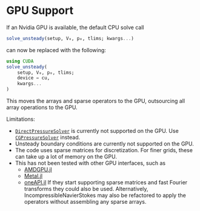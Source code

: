# GPU Support

If an Nvidia GPU is available, the default CPU solve call
```julia
solve_unsteady(setup, V₀, p₀, tlims; kwargs...)
```
can now be replaced with the following:
```julia
using CUDA
solve_unsteady(
    setup, V₀, p₀, tlims;
    device = cu,
    kwargs...
)
```
This moves the arrays and sparse operators to the GPU, outsourcing all array operations to the GPU.

Limitations:

- [`DirectPressureSolver`](@ref) is currently not supported on the GPU. Use [`CGPressureSolver`](@ref) instead.
- Unsteady boundary conditions are currently not supported on the GPU.
- The code uses sparse matrices for discretization. For finer grids, these can take up a lot of memory on the GPU.
- This has not been tested with other GPU interfaces, such as
    - [AMDGPU.jl](https://github.com/JuliaGPU/AMDGPU.jl)
    - [Metal.jl](https://github.com/JuliaGPU/Metal.jl)
    - [oneAPI.jl](https://github.com/JuliaGPU/oneAPI.jl)
  If they start supporting sparse matrices and fast Fourier transforms they
  could also be used. Alternatively, IncompressibleNavierStokes may also be
  refactored to apply the operators without assembling any sparse arrays.
